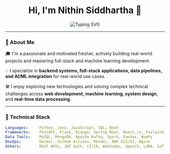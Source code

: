 <h1 align="center">Hi, I'm Nithin Siddhartha 👋</h1>

<p align="center">
  <img src="https://readme-typing-svg.demolab.com?font=Fira+Code&size=22&pause=1000&color=00BFFF&center=true&width=435&lines=Passionate+Developer;CS Graduate|Project Builder;Full-Stack+Developer+%7C+Backend+Focused;Machine+Learning+Explorer;Always+Learning+%26+Building" alt="Typing SVG" />
</p>

---

### 🚀 About Me

🎓 I'm a passionate and motivated fresher, actively building real-world projects and mastering full-stack and machine learning development.

💡 I specialize in **backend systems, full-stack applications, data pipelines, and AI/ML integration** for real-world use cases.

🛠 I enjoy exploring new technologies and solving complex technical challenges across **web development, machine learning, system design**, and **real-time data processing**.

---

### 🧠 Technical Stack

```yaml
Languages:     Python, Java, JavaScript, SQL, Bash
Frameworks:    FastAPI, Flask, Django, Spring Boot, React.js, Tailwind CSS
Data Tools:    MySQL, MongoDB, Apache Kafka, Spark, Pandas, NumPy
DevOps:        Docker, GitHub Actions, Render, AWS EC2/S3, Nginx
Others:        REST APIs, JWT Auth, CI/CD, Webhooks, OpenCV, LoRA, IoT
